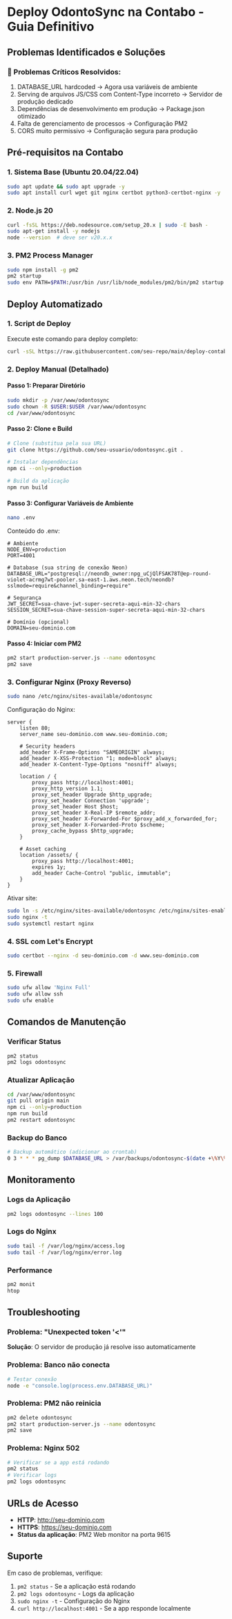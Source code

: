 # Deploy OdontoSync na Contabo - Guia Definitivo

## Problemas Identificados e Soluções

### 🔴 Problemas Críticos Resolvidos:
1. DATABASE_URL hardcoded → Agora usa variáveis de ambiente
2. Serving de arquivos JS/CSS com Content-Type incorreto → Servidor de produção dedicado
3. Dependências de desenvolvimento em produção → Package.json otimizado
4. Falta de gerenciamento de processos → Configuração PM2
5. CORS muito permissivo → Configuração segura para produção

## Pré-requisitos na Contabo

### 1. Sistema Base (Ubuntu 20.04/22.04)
```bash
sudo apt update && sudo apt upgrade -y
sudo apt install curl wget git nginx certbot python3-certbot-nginx -y
```

### 2. Node.js 20
```bash
curl -fsSL https://deb.nodesource.com/setup_20.x | sudo -E bash -
sudo apt-get install -y nodejs
node --version  # deve ser v20.x.x
```

### 3. PM2 Process Manager
```bash
sudo npm install -g pm2
pm2 startup
sudo env PATH=$PATH:/usr/bin /usr/lib/node_modules/pm2/bin/pm2 startup systemd -u $USER --hp $HOME
```

## Deploy Automatizado

### 1. Script de Deploy
Execute este comando para deploy completo:
```bash
curl -sSL https://raw.githubusercontent.com/seu-repo/main/deploy-contabo-auto.sh | bash
```

### 2. Deploy Manual (Detalhado)

#### Passo 1: Preparar Diretório
```bash
sudo mkdir -p /var/www/odontosync
sudo chown -R $USER:$USER /var/www/odontosync
cd /var/www/odontosync
```

#### Passo 2: Clone e Build
```bash
# Clone (substitua pela sua URL)
git clone https://github.com/seu-usuario/odontosync.git .

# Instalar dependências
npm ci --only=production

# Build da aplicação
npm run build
```

#### Passo 3: Configurar Variáveis de Ambiente
```bash
nano .env
```

Conteúdo do .env:
```env
# Ambiente
NODE_ENV=production
PORT=4001

# Database (sua string de conexão Neon)
DATABASE_URL="postgresql://neondb_owner:npg_uCjQlFSAK78T@ep-round-violet-acrmg7wt-pooler.sa-east-1.aws.neon.tech/neondb?sslmode=require&channel_binding=require"

# Segurança
JWT_SECRET=sua-chave-jwt-super-secreta-aqui-min-32-chars
SESSION_SECRET=sua-chave-session-super-secreta-aqui-min-32-chars

# Domínio (opcional)
DOMAIN=seu-dominio.com
```

#### Passo 4: Iniciar com PM2
```bash
pm2 start production-server.js --name odontosync
pm2 save
```

### 3. Configurar Nginx (Proxy Reverso)
```bash
sudo nano /etc/nginx/sites-available/odontosync
```

Configuração do Nginx:
```nginx
server {
    listen 80;
    server_name seu-dominio.com www.seu-dominio.com;
    
    # Security headers
    add_header X-Frame-Options "SAMEORIGIN" always;
    add_header X-XSS-Protection "1; mode=block" always;
    add_header X-Content-Type-Options "nosniff" always;
    
    location / {
        proxy_pass http://localhost:4001;
        proxy_http_version 1.1;
        proxy_set_header Upgrade $http_upgrade;
        proxy_set_header Connection 'upgrade';
        proxy_set_header Host $host;
        proxy_set_header X-Real-IP $remote_addr;
        proxy_set_header X-Forwarded-For $proxy_add_x_forwarded_for;
        proxy_set_header X-Forwarded-Proto $scheme;
        proxy_cache_bypass $http_upgrade;
    }
    
    # Asset caching
    location /assets/ {
        proxy_pass http://localhost:4001;
        expires 1y;
        add_header Cache-Control "public, immutable";
    }
}
```

Ativar site:
```bash
sudo ln -s /etc/nginx/sites-available/odontosync /etc/nginx/sites-enabled/
sudo nginx -t
sudo systemctl restart nginx
```

### 4. SSL com Let's Encrypt
```bash
sudo certbot --nginx -d seu-dominio.com -d www.seu-dominio.com
```

### 5. Firewall
```bash
sudo ufw allow 'Nginx Full'
sudo ufw allow ssh
sudo ufw enable
```

## Comandos de Manutenção

### Verificar Status
```bash
pm2 status
pm2 logs odontosync
```

### Atualizar Aplicação
```bash
cd /var/www/odontosync
git pull origin main
npm ci --only=production
npm run build
pm2 restart odontosync
```

### Backup do Banco
```bash
# Backup automático (adicionar ao crontab)
0 3 * * * pg_dump $DATABASE_URL > /var/backups/odontosync-$(date +\%Y\%m\%d).sql
```

## Monitoramento

### Logs da Aplicação
```bash
pm2 logs odontosync --lines 100
```

### Logs do Nginx
```bash
sudo tail -f /var/log/nginx/access.log
sudo tail -f /var/log/nginx/error.log
```

### Performance
```bash
pm2 monit
htop
```

## Troubleshooting

### Problema: "Unexpected token '<'"
**Solução**: O servidor de produção já resolve isso automaticamente

### Problema: Banco não conecta
```bash
# Testar conexão
node -e "console.log(process.env.DATABASE_URL)"
```

### Problema: PM2 não reinicia
```bash
pm2 delete odontosync
pm2 start production-server.js --name odontosync
pm2 save
```

### Problema: Nginx 502
```bash
# Verificar se a app está rodando
pm2 status
# Verificar logs
pm2 logs odontosync
```

## URLs de Acesso

- **HTTP**: http://seu-dominio.com
- **HTTPS**: https://seu-dominio.com
- **Status da aplicação**: PM2 Web monitor na porta 9615

## Suporte

Em caso de problemas, verifique:
1. `pm2 status` - Se a aplicação está rodando
2. `pm2 logs odontosync` - Logs da aplicação  
3. `sudo nginx -t` - Configuração do Nginx
4. `curl http://localhost:4001` - Se a app responde localmente